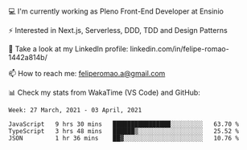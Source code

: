 💻 I'm currently working as Pleno Front-End Developer at Ensinio

⚡ Interested in Next.js, Serverless, DDD, TDD and Design Patterns

👥 Take a look at my LinkedIn profile: linkedin.com/in/felipe-romao-1442a814b/

📫 How to reach me: feliperomao.a@gmail.com

📊 Check my stats from WakaTime (VS Code) and GitHub:

<!--START_SECTION:waka-->
```text
Week: 27 March, 2021 - 03 April, 2021

JavaScript   9 hrs 30 mins   ████████████████░░░░░░░░░   63.70 % 
TypeScript   3 hrs 48 mins   ██████▒░░░░░░░░░░░░░░░░░░   25.52 % 
JSON         1 hr 36 mins    ██▓░░░░░░░░░░░░░░░░░░░░░░   10.76 % 
```
<!--END_SECTION:waka-->

